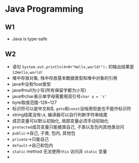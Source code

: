 # Java Programming

## W1

- Java is type-safe

## W2

- 语句 `System.out.println(4+8+"Hello,world!");` 的输出结果是`12Hello,world!`
- 堆中存放对象, 栈中存放基本数据类型和堆中对象的引用
- java中没有float类型
- java中null为小写(所有保留字都为小写)
- java中char表示单字母需要用双引号`char a = 'c'`
- byte取值范围-128~127
- 标识符可以是中文和$, `goto`和`const`没啥用但是也不能作标识符
- string结尾没有`\0`, 编译器可以自行判断字符串结尾
- 成员变量可以默认初始化, 局部变量必须手动初始化
- `protected`成员变量只能被类自己, 子类以及包内其他类访问
- `public`->自己, 子类, 包内, 其他包
- `private`->只能自己
- `default`->自己和包内
- `static` method 无法使用`this` 访问非 `static` 变量
- 